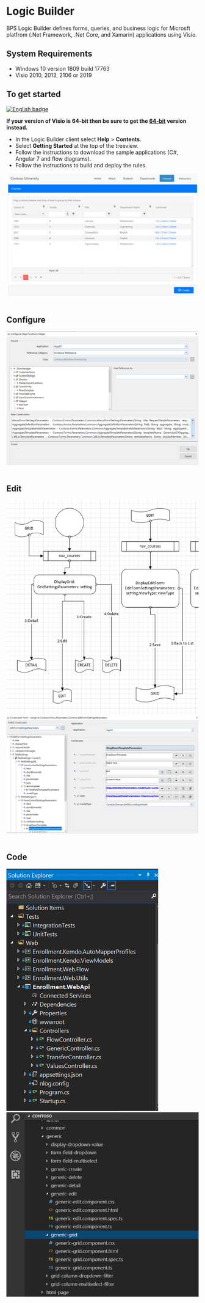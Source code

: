 # Logic Builder
BPS Logic Builder defines forms, queries, and business logic for Microsft platfrom (.Net Framework, .Net Core, and Xamarin) applications using Visio.

## System Requirements
* Windows 10 version 1809 build 17763
* Visio 2010, 2013, 2106 or 2019

## To get started
<a href='//www.microsoft.com/store/apps/9NGKP83G750J?ocid=badge'><img src='https://assets.windowsphone.com/85864462-9c82-451e-9355-a3d5f874397a/English_get-it-from-MS_InvariantCulture_Default.png' alt='English badge' style='width: 284px; height: 104px;'/></a>

**If your version of Visio is 64-bit then be sure to get the [64-bit](//www.microsoft.com/store/apps/9PBQ81MNWHLX) version instead.**
* In the Logic Builder client select **Help** > **Contents**. 
* Select **Getting Started** at the top of the treeview.
* Follow the instructions to download the sample applications (C#, Angular 7 and flow diagrams).
* Follow the instructions to build and deploy the rules.

![](CoursesGrid.PNG?raw=true)
<br><br>

## Configure
![](ConfigureClassFunctionsHelper.PNG?raw=true)
<br><br>

## Edit
![](Editing.PNG?raw=true)
![](EditFormSettingsBeingEdited.PNG?raw=true)
<br><br>

## Code
![](Vs2017.PNG?raw=true)
![](VSCodeProjectExplorer.PNG?raw=true)


